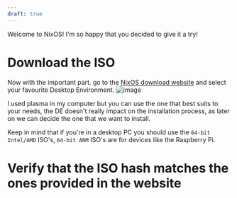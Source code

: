 ```yaml
---
draft: true
---
```

Welcome to NixOS! I'm so happy that you decided to give it a try!

# Download the ISO

Now with the important part. go to the [NixOS download website](https://nixos.org/download/#nixos-iso) and select your favourite Desktop Environment.
![image](https://github.com/user-attachments/assets/c9bc0088-27e1-44c7-8b34-cb76bd30e226)

I used plasma in my computer but you can use the one that best suits to your needs, the DE doesn't really impact on the installation process, as later on we can decide the one that we want to install.

Keep in mind that if you're in a desktop PC you should use the `64-bit Intel/AMD` ISO's, `64-bit ARM` ISO's are for devices like the Raspberry Pi.

# Verify that the ISO hash matches the ones provided in the website

